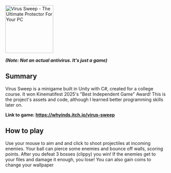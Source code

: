 
<picture>
 <img alt="Virus Sweep - The Ultimate Protector For Your PC" src="https://img.itch.zone/aW1nLzE4ODcwNDE3LnBuZw==/original/7qjGkq.png" height="150">
</picture>

<b><i>(Note: Not an actual antivirus. It's just a game)</b></i>

## Summary
Virus Sweep is a minigame built in Unity with C#, created for a college course. It won Kinematifest 2025's "Best Independent Game" Award!
This is the project's assets and code, although I learned better programming skills later on.

<b>Link to game: https://whyinds.itch.io/virus-sweep</b>

## How to play
Use your mouse to aim and and click to shoot projectiles at incoming enemies. Your ball can pierce some enemies and bounce off walls, scoring points. After you defeat 3 bosses (clippy) you win! If the enemies get to your files and damage it enough, you lose!
You can also gain coins to change your wallpaper
